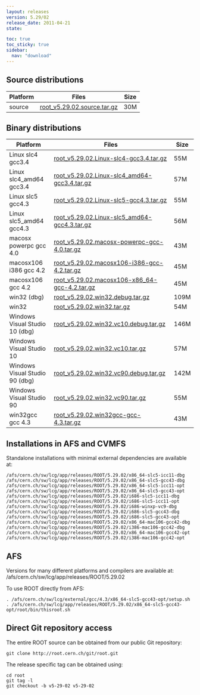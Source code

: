 ```yaml
---
layout: releases
version: 5.29/02
release_date: 2011-04-21
state:

toc: true
toc_sticky: true
sidebar:
  nav: "download"
---
```


## Source distributions

| Platform       | Files | Size |
|-----------|-------|-----|
| source | [root_v5.29.02.source.tar.gz](https://root.cern.ch/download/root_v5.29.02.source.tar.gz) |  30M |


## Binary distributions

| Platform       | Files | Size |
|-----------|-------|-----|
| Linux slc4 gcc3.4 | [root_v5.29.02.Linux-slc4-gcc3.4.tar.gz](https://root.cern.ch/download/root_v5.29.02.Linux-slc4-gcc3.4.tar.gz) |  55M |
| Linux slc4_amd64 gcc3.4 | [root_v5.29.02.Linux-slc4_amd64-gcc3.4.tar.gz](https://root.cern.ch/download/root_v5.29.02.Linux-slc4_amd64-gcc3.4.tar.gz) |  57M |
| Linux slc5 gcc4.3 | [root_v5.29.02.Linux-slc5-gcc4.3.tar.gz](https://root.cern.ch/download/root_v5.29.02.Linux-slc5-gcc4.3.tar.gz) |  55M |
| Linux slc5_amd64 gcc4.3 | [root_v5.29.02.Linux-slc5_amd64-gcc4.3.tar.gz](https://root.cern.ch/download/root_v5.29.02.Linux-slc5_amd64-gcc4.3.tar.gz) |  56M |
| macosx powerpc gcc 4.0 | [root_v5.29.02.macosx-powerpc-gcc-4.0.tar.gz](https://root.cern.ch/download/root_v5.29.02.macosx-powerpc-gcc-4.0.tar.gz) |  43M |
| macosx106 i386 gcc 4.2 | [root_v5.29.02.macosx106-i386-gcc-4.2.tar.gz](https://root.cern.ch/download/root_v5.29.02.macosx106-i386-gcc-4.2.tar.gz) |  45M |
| macosx106 gcc 4.2 | [root_v5.29.02.macosx106-x86_64-gcc-4.2.tar.gz](https://root.cern.ch/download/root_v5.29.02.macosx106-x86_64-gcc-4.2.tar.gz) |  45M |
| win32 (dbg) | [root_v5.29.02.win32.debug.tar.gz](https://root.cern.ch/download/root_v5.29.02.win32.debug.tar.gz) | 109M |
| win32 | [root_v5.29.02.win32.tar.gz](https://root.cern.ch/download/root_v5.29.02.win32.tar.gz) |  54M |
| Windows Visual Studio 10 (dbg) | [root_v5.29.02.win32.vc10.debug.tar.gz](https://root.cern.ch/download/root_v5.29.02.win32.vc10.debug.tar.gz) | 146M |
| Windows Visual Studio 10 | [root_v5.29.02.win32.vc10.tar.gz](https://root.cern.ch/download/root_v5.29.02.win32.vc10.tar.gz) |  57M |
| Windows Visual Studio 90 (dbg) | [root_v5.29.02.win32.vc90.debug.tar.gz](https://root.cern.ch/download/root_v5.29.02.win32.vc90.debug.tar.gz) | 142M |
| Windows Visual Studio 90 | [root_v5.29.02.win32.vc90.tar.gz](https://root.cern.ch/download/root_v5.29.02.win32.vc90.tar.gz) |  55M |
| win32gcc gcc 4.3 | [root_v5.29.02.win32gcc-gcc-4.3.tar.gz](https://root.cern.ch/download/root_v5.29.02.win32gcc-gcc-4.3.tar.gz) |  43M |



## Installations in AFS and CVMFS
Standalone installations with minimal external dependencies are available at:
~~~
/afs/cern.ch/sw/lcg/app/releases/ROOT/5.29.02/x86_64-slc5-icc11-dbg
/afs/cern.ch/sw/lcg/app/releases/ROOT/5.29.02/x86_64-slc5-gcc43-dbg
/afs/cern.ch/sw/lcg/app/releases/ROOT/5.29.02/x86_64-slc5-icc11-opt
/afs/cern.ch/sw/lcg/app/releases/ROOT/5.29.02/x86_64-slc5-gcc43-opt
/afs/cern.ch/sw/lcg/app/releases/ROOT/5.29.02/i686-slc5-icc11-dbg
/afs/cern.ch/sw/lcg/app/releases/ROOT/5.29.02/i686-slc5-icc11-opt
/afs/cern.ch/sw/lcg/app/releases/ROOT/5.29.02/i686-winxp-vc9-dbg
/afs/cern.ch/sw/lcg/app/releases/ROOT/5.29.02/i686-slc5-gcc43-dbg
/afs/cern.ch/sw/lcg/app/releases/ROOT/5.29.02/i686-slc5-gcc43-opt
/afs/cern.ch/sw/lcg/app/releases/ROOT/5.29.02/x86_64-mac106-gcc42-dbg
/afs/cern.ch/sw/lcg/app/releases/ROOT/5.29.02/i386-mac106-gcc42-dbg
/afs/cern.ch/sw/lcg/app/releases/ROOT/5.29.02/x86_64-mac106-gcc42-opt
/afs/cern.ch/sw/lcg/app/releases/ROOT/5.29.02/i386-mac106-gcc42-opt
~~~

## AFS
Versions for many different platforms and compilers are available at:
/afs/cern.ch/sw/lcg/app/releases/ROOT/5.29.02

To use ROOT directly from AFS:
~~~
. /afs/cern.ch/sw/lcg/external/gcc/4.3/x86_64-slc5-gcc43-opt/setup.sh
. /afs/cern.ch/sw/lcg/app/releases/ROOT/5.29.02/x86_64-slc5-gcc43-opt/root/bin/thisroot.sh
~~~

## Direct Git repository access
The entire ROOT source can be obtained from our public Git repository:

~~~
git clone http://root.cern.ch/git/root.git
~~~
The release specific tag can be obtained using:
~~~
cd root
git tag -l
git checkout -b v5-29-02 v5-29-02
~~~
